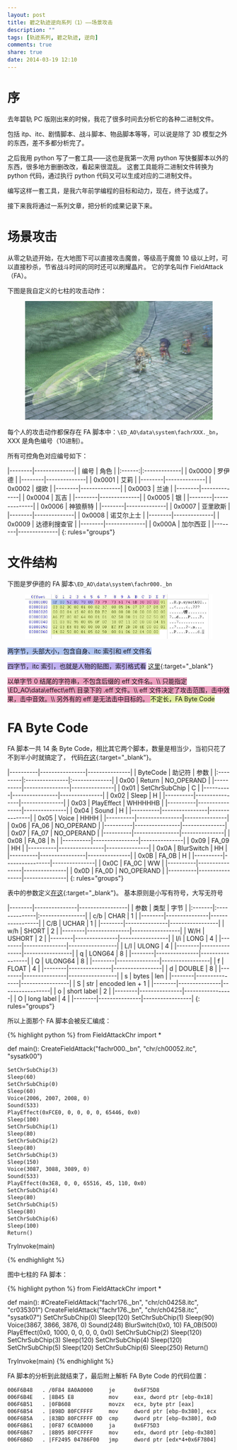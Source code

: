 ```yaml
---
layout: post
title: 碧之轨迹逆向系列（1）——场景攻击
description: ""
tags: [轨迹系列, 碧之轨迹, 逆向]
comments: true
share: true
date: 2014-03-19 12:10
---
```


# 序

去年碧轨 PC 版刚出来的时候，我花了很多时间去分析它的各种二进制文件。

包括 itp、itc、剧情脚本、战斗脚本、物品脚本等等，可以说是除了 3D 模型之外的东西，差不多都分析完了。

之后我用 python 写了一套工具——这也是我第一次用 python 写快餐脚本以外的东西，很多地方删删改改，看起来很混乱。
这套工具能将二进制文件转换为 python 代码，通过执行 python 代码又可以生成对应的二进制文件。

编写这样一套工具，是我六年前学编程的目标和动力，现在，终于达成了。

接下来我将通过一系列文章，把分析的成果记录下来。

# 场景攻击

从零之轨迹开始，在大地图下可以直接攻击魔兽，等级高于魔兽 10 级以上时，可以直接秒杀，节省战斗时间的同时还可以刷耀晶片。
它的学名叫作 FieldAttack（FA）。

下图是我自定义的七柱的攻击动作：

<figure>
    <a href="/images/posts/EDAO-Reverse-Engineering-01-FieldAttack/Arianrhod-Field-Attack.jpg" target="_blank"><img src="/images/posts/EDAO-Reverse-Engineering-01-FieldAttack/Arianrhod-Field-Attack.jpg" alt=""></a>
</figure>

每个人的攻击动作都保存在 FA 脚本中：`\ED_AO\data\system\fachrXXX._bn`，XXX 是角色编号（10进制）。

所有可控角色对应编号如下：

<!--
<table class="kdexample">
    <tr>
        <td>
            <pre class="kdexample-before" align="center">编号</pre>
            <pre class="kdexample-before" align="center"><code>0x0000</code></pre>
            <pre class="kdexample-before" align="center"><code>0x0001</code></pre>
            <pre class="kdexample-before" align="center"><code>0x0002</code></pre>
            <pre class="kdexample-before" align="center"><code>0x0003</code></pre>
            <pre class="kdexample-before" align="center"><code>0x0004</code></pre>
            <pre class="kdexample-before" align="center"><code>0x0005</code></pre>
            <pre class="kdexample-before" align="center"><code>0x0006</code></pre>
            <pre class="kdexample-before" align="center"><code>0x0007</code></pre>
            <pre class="kdexample-before" align="center"><code>0x0008</code></pre>
            <pre class="kdexample-before" align="center"><code>0x0009</code></pre>
            <pre class="kdexample-before" align="center"><code>0x000A</code></pre>
            <pre class="kdexample-before" align="center"><code>0x000F</code></pre>
        </td>
        <td>
            <pre class="kdexample-after-source" align="center">角色</pre>
            <pre class="kdexample-before" align="center"><code>罗伊德</code></pre>
            <pre class="kdexample-before" align="center"><code>艾莉</code></pre>
            <pre class="kdexample-before" align="center"><code>缇欧</code></pre>
            <pre class="kdexample-before" align="center"><code>兰迪</code></pre>
            <pre class="kdexample-before" align="center"><code>瓦吉</code></pre>
            <pre class="kdexample-before" align="center"><code>银</code></pre>
            <pre class="kdexample-before" align="center"><code>神狼蔡特</code></pre>
            <pre class="kdexample-before" align="center"><code>亚里欧斯</code></pre>
            <pre class="kdexample-before" align="center"><code>诺艾尔上士</code></pre>
            <pre class="kdexample-before" align="center"><code>达德利搜查官</code></pre>
            <pre class="kdexample-before" align="center"><code>加尔西亚</code></pre>
            <pre class="kdexample-before" align="center"><code>※魔兽</code></pre>
        </td>
    </tr>
</table>
 -->

|--------|--------------|
|  编号  |  角色        |
|:------:|:-------------|
| 0x0000 | 罗伊德       |
|--------|--------------|
| 0x0001 | 艾莉         |
|--------|--------------|
| 0x0002 | 缇欧         |
|--------|--------------|
| 0x0003 | 兰迪         |
|--------|--------------|
| 0x0004 | 瓦吉         |
|--------|--------------|
| 0x0005 | 银           |
|--------|--------------|
| 0x0006 | 神狼蔡特     |
|--------|--------------|
| 0x0007 | 亚里欧斯     |
|--------|--------------|
| 0x0008 | 诺艾尔上士   |
|--------|--------------|
| 0x0009 | 达德利搜查官 |
|--------|--------------|
| 0x000A | 加尔西亚     |
|--------|--------------|
{: rules="groups"}


# 文件结构

下图是罗伊德的 FA 脚本`\ED_AO\data\system\fachr000._bn`

<figure>
    <a href="/images/posts/EDAO-Reverse-Engineering-01-FieldAttack/Field-Attack-File.jpg" target="_blank"><img src="/images/posts/EDAO-Reverse-Engineering-01-FieldAttack/Field-Attack-File.jpg" alt=""></a>
</figure>

<span style="background-color: rgb(175,195,241)">
两字节，头部大小，包含自身、itc 索引和 eff 文件名
</span>

<span style="background-color: rgb(191,175,241)">四字节，itc 索引，也就是人物的贴图，索引格式看</span>
[这里](https://github.com/Arianrhod/Arianrhod/blob/master/Source/Hooks/EDAO/Decompiler/Base/EDAOBase.py#L177){:target="_blank"}
</span>

<span style="background-color: rgb(237,160,191)">
以单字节 0 结尾的字符串，不包含后缀的 eff 文件名。\\
只能指定 \ED_AO\data\effect\eff\ 目录下的 .eff 文件。\\
eff 文件决定了攻击范围，击中效果，击中音效。\\
另外有的 eff 是无法击中目标的。
</span>

<span style="background-color: rgb(224,237,160)">
不定长，FA Byte Code
</span>

# FA Byte Code

FA 脚本一共 14 条 Byte Code，相比其它两个脚本，数量是相当少，当初只花了不到半小时就搞定了，
代码[在这](https://github.com/Arianrhod/Arianrhod/blob/master/Source/Hooks/EDAO/Decompiler/FieldAttackChr.py#L14){:target="_blank"}。

|----------|----------------|---------------|
| ByteCode | 助记符         |     参数      |
|:---------|:---------------|:--------------|
|  0x00    | Return         | NO_OPERAND    |
|----------|----------------|---------------|
|  0x01    | SetChrSubChip  |  C            |
|----------|----------------|---------------|
|  0x02    | Sleep          |  H            |
|----------|----------------|---------------|
|  0x03    | PlayEffect     |  WHHHHHB      |
|----------|----------------|---------------|
|  0x04    | Sound          |  H            |
|----------|----------------|---------------|
|  0x05    | Voice          |  HHHH         |
|----------|----------------|---------------|
|  0x06    | FA_06          | NO_OPERAND    |
|----------|----------------|---------------|
|  0x07    | FA_07          | NO_OPERAND    |
|----------|----------------|---------------|
|  0x08    | FA_08          |  h            |
|----------|----------------|---------------|
|  0x09    | FA_09          |  HH           |
|----------|----------------|---------------|
|  0x0A    | BlurSwitch     |  HH           |
|----------|----------------|---------------|
|  0x0B    | FA_0B          |  H            |
|----------|----------------|---------------|
|  0x0C    | FA_0C          |  WW           |
|----------|----------------|---------------|
|  0x0D    | FA_0D          | NO_OPERAND    |
|----------|----------------|---------------|
{: rules="groups"}


表中的参数定义[在这](https://github.com/Arianrhod/Arianrhod/blob/master/Source/Hooks/EDAO/Decompiler/Assembler/InstructionTable.py#L263){:target="_blank"}。
基本原则是小写有符号，大写无符号

|--------|---------------|-----------------|
|  参数  | 类型          | 字节            |
|:-------|:--------------|:----------------|
| c/b    | CHAR          | 1               |
|--------|---------------|-----------------|
| C/B    | UCHAR         | 1               |
|--------|---------------|-----------------|
| w/h    | SHORT         | 2               |
|--------|---------------|-----------------|
| W/H    | USHORT        | 2               |
|--------|---------------|-----------------|
| l/i    | LONG          | 4               |
|--------|---------------|-----------------|
| L/I    | ULONG         | 4               |
|--------|---------------|-----------------|
| q      | LONG64        | 8               |
|--------|---------------|-----------------|
| Q      | ULONG64       | 8               |
|--------|---------------|-----------------|
| f      | FLOAT         | 4               |
|--------|---------------|-----------------|
| d      | DOUBLE        | 8               |
|--------|---------------|-----------------|
| s      | bytes         | len             |
|--------|---------------|-----------------|
| S      | str           | encoded len + 1 |
|--------|---------------|-----------------|
| o      | short label   | 2               |
|--------|---------------|-----------------|
| O      | long label    | 4               |
|--------|---------------|-----------------|
{: rules="groups"}


所以上面那个 FA 脚本会被反汇编成：

{% highlight python %}
from FieldAttackChr import *

def main():
    CreateFieldAttack("fachr000._bn", "chr/ch00052.itc", "sysatk00")

    SetChrSubChip(3)
    Sleep(60)
    SetChrSubChip(0)
    Sleep(60)
    Voice(2006, 2007, 2008, 0)
    Sound(533)
    PlayEffect(0xFCE0, 0, 0, 0, 0, 65446, 0x0)
    Sleep(100)
    SetChrSubChip(1)
    Sleep(80)
    SetChrSubChip(2)
    Sleep(80)
    SetChrSubChip(3)
    Sleep(150)
    Voice(3087, 3088, 3089, 0)
    Sound(533)
    PlayEffect(0x3E8, 0, 0, 65516, 45, 110, 0x0)
    SetChrSubChip(4)
    Sleep(80)
    SetChrSubChip(5)
    Sleep(80)
    SetChrSubChip(6)
    Sleep(100)
    Return()

TryInvoke(main)

{% endhighlight %}


图中七柱的 FA 脚本：

{% highlight python %}
from FieldAttackChr import *

def main():
    #CreateFieldAttack("fachr176._bn", "chr/ch04258.itc", "cr035301")
    CreateFieldAttack("fachr176._bn", "chr/ch04258.itc", "sysatk07")
    SetChrSubChip(0)
    Sleep(120)
    SetChrSubChip(1)
    Sleep(90)
    Voice(3867, 3866, 3876, 0)
    Sound(248)
    BlurSwitch(0x0, 10)
    FA_0B(500)
    PlayEffect(0x0, 1000, 0, 0, 0, 0, 0x0)
    SetChrSubChip(2)
    Sleep(120)
    SetChrSubChip(3)
    Sleep(120)
    SetChrSubChip(4)
    Sleep(120)
    SetChrSubChip(5)
    Sleep(120)
    SetChrSubChip(6)
    Sleep(250)
    Return()

TryInvoke(main)
{% endhighlight %}


FA 脚本的分析到此就结束了，最后附上解析 FA Byte Code 的代码位置：

~~~
006F6B48   . /0F84 8A0A0000     je      0x6F75D8
006F6B4E   . |8B45 E8           mov     eax, dword ptr [ebp-0x18]
006F6B51   . |0FB608            movzx   ecx, byte ptr [eax]
006F6B54   . |898D 80FCFFFF     mov     dword ptr [ebp-0x380], ecx
006F6B5A   . |83BD 80FCFFFF 0D  cmp     dword ptr [ebp-0x380], 0xD
006F6B61   . |0F87 6C0A0000     ja      0x6F75D3
006F6B67   . |8B95 80FCFFFF     mov     edx, dword ptr [ebp-0x380]
006F6B6D   . |FF2495 04786F00   jmp     dword ptr [edx*4+0x6F7804]
~~~
